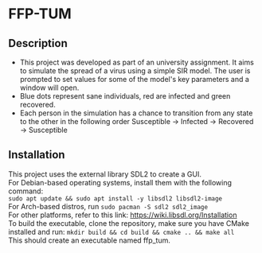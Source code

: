 # FFP-TUM

## Description
* This project was developed as part of an university assignment. It aims to simulate the spread of a virus using a simple SIR model.
The user is prompted to set values for some of the model's key parameters and a window will open.
* Blue dots represent sane individuals, red are infected and green recovered.
* Each person in the simulation has a chance to transition from any state to the other in the following order Susceptible &rarr; Infected &rarr; Recovered &rarr; Susceptible

## Installation
This project uses the external library SDL2 to create a GUI. \
For Debian-based operating systems, install them with the following command:\
```sudo apt update && sudo apt install -y libsdl2 libsdl2-image```\
For Arch-based distros, run ```sudo pacman -S sdl2 sdl2_image```\
For other platforms, refer to this link: https://wiki.libsdl.org/Installation \
To build the executable, clone the repository, make sure you have CMake installed and run:
`mkdir build && cd build && cmake .. && make all`\
This should create an executable named ffp_tum.
